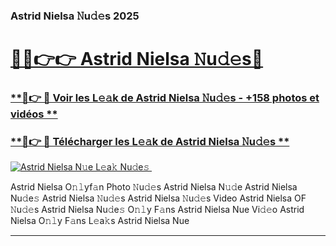 ### Astrid Nielsa 𝙽u𝚍𝚎s 2025  

# <h1><a href="(https://rebrand.ly/accesvip">🔗🔗👉👉 Astrid Nielsa 𝙽u𝚍𝚎s🔗</a></h1>

### [ **🔗👉 🔴 Voir les L𝚎𝚊k de Astrid Nielsa 𝙽u𝚍𝚎s - +158 photos et vidéos **](https://rebrand.ly/accesvip)
### [ **🔗👉 🔴 Télécharger les L𝚎𝚊k de Astrid Nielsa 𝙽u𝚍𝚎s **](https://rebrand.ly/accesvip)  

[![Astrid Nielsa N𝚞e L𝚎a𝚔 Nu𝚍e𝚜 ](https://i.imgur.com/0qMVB7G.gif)](https://rebrand.ly/accesvip)  

Astrid Nielsa O𝚗𝚕yf𝚊n Photo 𝙽u𝚍𝚎s
Astrid Nielsa N𝚞𝚍e
Astrid Nielsa Nu𝚍e𝚜
Astrid Nielsa 𝙽u𝚍𝚎s
Astrid Nielsa 𝙽u𝚍𝚎s Video
Astrid Nielsa OF 𝙽u𝚍𝚎s
Astrid Nielsa Nu𝚍e𝚜 O𝚗𝚕y F𝚊ns
Astrid Nielsa Nue Vi𝚍𝚎o
Astrid Nielsa O𝚗𝚕y F𝚊ns L𝚎a𝚔s
Astrid Nielsa Nue

___  
